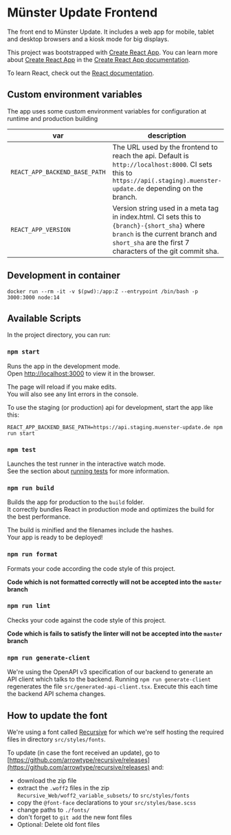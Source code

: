 # Münster Update Frontend

The front end to Münster Update. It includes a web app for mobile, tablet and desktop browsers and a kiosk mode for big displays.

This project was bootstrapped with [Create React App](https://github.com/facebook/create-react-app).
You can learn more about [Create React App](https://github.com/facebook/create-react-app) in the [Create React App documentation](https://facebook.github.io/create-react-app/docs/getting-started).

To learn React, check out the [React documentation](https://reactjs.org/).

## Custom environment variables

The app uses some custom environment variables for configuration at runtime and production building

| var | description |
| --- | --- |
| `REACT_APP_BACKEND_BASE_PATH` | The URL used by the frontend to reach the api. Default is `http://localhost:8000`. CI sets this to `https://api(.staging).muenster-update.de` depending on the branch. |
| `REACT_APP_VERSION` | Version string used in a meta tag in index.html. CI sets this to `{branch}-{short_sha}` where `branch` is the current branch and `short_sha` are the first 7 characters of the git commit sha. |

## Development in container

```
docker run --rm -it -v $(pwd):/app:Z --entrypoint /bin/bash -p 3000:3000 node:14
```

## Available Scripts

In the project directory, you can run:

### `npm start`

Runs the app in the development mode.<br />
Open [http://localhost:3000](http://localhost:3000) to view it in the browser.

The page will reload if you make edits.<br />
You will also see any lint errors in the console.

To use the staging (or production) api for development, start the app like this:

```
REACT_APP_BACKEND_BASE_PATH=https://api.staging.muenster-update.de npm run start
```

### `npm test`

Launches the test runner in the interactive watch mode.<br />
See the section about [running tests](https://facebook.github.io/create-react-app/docs/running-tests) for more information.

### `npm run build`

Builds the app for production to the `build` folder.<br />
It correctly bundles React in production mode and optimizes the build for the best performance.

The build is minified and the filenames include the hashes.<br />
Your app is ready to be deployed!

### `npm run format`

Formats your code according the code style of this project.

**Code which is not formatted correctly will not be accepted into the `master` branch**

### `npm run lint`

Checks your code against the code style of this project.

**Code which is fails to satisfy the linter will not be accepted into the `master` branch**

### `npm run generate-client`

We're using the OpenAPI v3 specification of our backend to generate an API client which talks to the backend.
Running `npm run generate-client` regenerates the file `src/generated-api-client.tsx`.
Execute this each time the backend API schema changes.

## How to update the font

We're using a font called [Recursive](https://www.recursive.design/) for which we're self hosting the required files in directory `src/styles/fonts`.

To update (in case the font received an update), go to [https://github.com/arrowtype/recursive/releases](https://github.com/arrowtype/recursive/releases) and:

- download the zip file
- extract the `.woff2` files in the zip `Recursive_Web/woff2_variable_subsets/` to `src/styles/fonts`
- copy the `@font-face` declarations to your `src/styles/base.scss`
- change paths to `./fonts/`
- don't forget to `git add` the new font files
- Optional: Delete old font files
